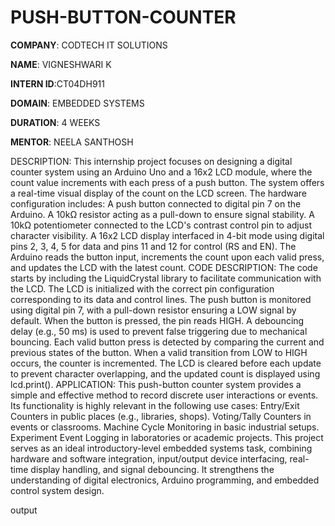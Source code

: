 # PUSH-BUTTON-COUNTER

**COMPANY**: CODTECH IT SOLUTIONS

**NAME**: VIGNESHWARI K

**INTERN ID**:CT04DH911

**DOMAIN**: EMBEDDED SYSTEMS

**DURATION**: 4 WEEKS

**MENTOR**: NEELA SANTHOSH

DESCRIPTION:
This internship project focuses on designing a digital counter system using an Arduino Uno and a 16x2 LCD module, where the count value increments with each press of a push button. The system offers a real-time visual display of the count on the LCD screen.
The hardware configuration includes:
A push button connected to digital pin 7 on the Arduino.
A 10kΩ resistor acting as a pull-down to ensure signal stability.
A 10kΩ potentiometer connected to the LCD's contrast control pin to adjust character visibility.
A 16x2 LCD display interfaced in 4-bit mode using digital pins 2, 3, 4, 5 for data and pins 11 and 12 for control (RS and EN).
The Arduino reads the button input, increments the count upon each valid press, and updates the LCD with the latest count.
CODE DESCRIPTION:
The code starts by including the LiquidCrystal library to facilitate communication with the LCD. The LCD is initialized with the correct pin configuration corresponding to its data and control lines.
The push button is monitored using digital pin 7, with a pull-down resistor ensuring a LOW signal by default. When the button is pressed, the pin reads HIGH. A debouncing delay (e.g., 50 ms) is used to prevent false triggering due to mechanical bouncing.
Each valid button press is detected by comparing the current and previous states of the button. When a valid transition from LOW to HIGH occurs, the counter is incremented. The LCD is cleared before each update to prevent character overlapping, and the updated count is displayed using lcd.print().
APPLICATION:
This push-button counter system provides a simple and effective method to record discrete user interactions or events. Its functionality is highly relevant in the following use cases:
Entry/Exit Counters in public places (e.g., libraries, shops).
Voting/Tally Counters in events or classrooms.
Machine Cycle Monitoring in basic industrial setups.
Experiment Event Logging in laboratories or academic projects.
This project serves as an ideal introductory-level embedded systems task, combining hardware and software integration, input/output device interfacing, real-time display handling, and signal debouncing. It strengthens the understanding of digital electronics, Arduino programming, and embedded control system design.

output

